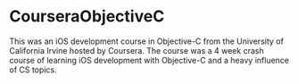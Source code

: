 # CourseraObjectiveC

This was an iOS development course in Objective-C from the University of California Irvine hosted by Coursera. The course was a 4 week crash course of learning iOS development with Objective-C and a heavy influence of CS topics. 
